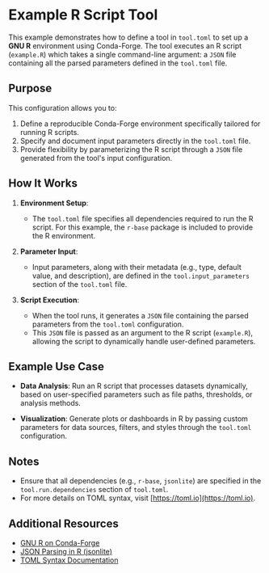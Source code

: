 # Example R Script Tool

This example demonstrates how to define a tool in `tool.toml` to set up a 
**GNU R** environment using Conda-Forge. The tool executes an R script 
(`example.R`) which takes a single command-line argument: a `JSON` file 
containing all the parsed parameters defined in the `tool.toml` file.

## Purpose

This configuration allows you to:
1. Define a reproducible Conda-Forge environment specifically tailored for 
   running R scripts.
2. Specify and document input parameters directly in the `tool.toml` file.
3. Provide flexibility by parameterizing the R script through a `JSON` file 
   generated from the tool's input configuration.

## How It Works

1. **Environment Setup**: 
   - The `tool.toml` file specifies all dependencies required to run the 
     R script. For this example, the `r-base` package is included to provide 
     the R environment.

2. **Parameter Input**: 
   - Input parameters, along with their metadata (e.g., type, default value, 
     and description), are defined in the `tool.input_parameters` section of 
     the `tool.toml` file.

3. **Script Execution**:
   - When the tool runs, it generates a `JSON` file containing the parsed 
     parameters from the `tool.toml` configuration.
   - This `JSON` file is passed as an argument to the R script (`example.R`), 
     allowing the script to dynamically handle user-defined parameters.

## Example Use Case

- **Data Analysis**:
  Run an R script that processes datasets dynamically, based on user-specified 
  parameters such as file paths, thresholds, or analysis methods.

- **Visualization**:
  Generate plots or dashboards in R by passing custom parameters for data 
  sources, filters, and styles through the `tool.toml` configuration.

## Notes

- Ensure that all dependencies (e.g., `r-base`, `jsonlite`) are specified in 
  the `tool.run.dependencies` section of `tool.toml`.
- For more details on TOML syntax, visit [https://toml.io](https://toml.io).

## Additional Resources

- [GNU R on Conda-Forge](https://conda-forge.org/feedstocks/r-base)
- [JSON Parsing in R (jsonlite)](https://cran.r-project.org/web/packages/jsonlite/index.html)
- [TOML Syntax Documentation](https://toml.io)


